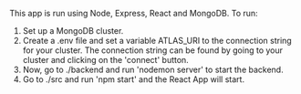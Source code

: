 This app is run using Node, Express, React and MongoDB. 
To run: 
1. Set up a MongoDB cluster.
2. Create a .env file and set a variable ATLAS_URI to the connection string for your cluster. The connection string can be found by going to your cluster and clicking on the 'connect' button. 
3. Now, go to ./backend and run 'nodemon server' to start the backend. 
4. Go to ./src and run 'npm start' and the React App will start. 
